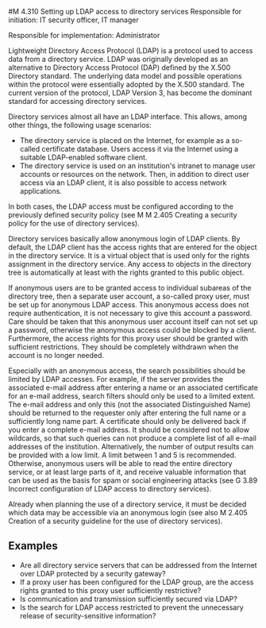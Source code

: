 #M 4.310 Setting up LDAP access to directory services
Responsible for initiation: IT security officer, IT manager

Responsible for implementation: Administrator

Lightweight Directory Access Protocol (LDAP) is a protocol used to access data from a directory service. LDAP was originally developed as an alternative to Directory Access Protocol (DAP) defined by the X.500 Directory standard. The underlying data model and possible operations within the protocol were essentially adopted by the X.500 standard. The current version of the protocol, LDAP Version 3, has become the dominant standard for accessing directory services.

Directory services almost all have an LDAP interface. This allows, among other things, the following usage scenarios:

* The directory service is placed on the Internet, for example as a so-called certificate database. Users access it via the Internet using a suitable LDAP-enabled software client.
* The directory service is used on an institution's intranet to manage user accounts or resources on the network. Then, in addition to direct user access via an LDAP client, it is also possible to access network applications.


In both cases, the LDAP access must be configured according to the previously defined security policy (see M M 2.405 Creating a security policy for the use of directory services).

Directory services basically allow anonymous login of LDAP clients. By default, the LDAP client has the access rights that are entered for the object in the directory service. It is a virtual object that is used only for the rights assignment in the directory service. Any access to objects in the directory tree is automatically at least with the rights granted to this public object.

If anonymous users are to be granted access to individual subareas of the directory tree, then a separate user account, a so-called proxy user, must be set up for anonymous LDAP access. This anonymous access does not require authentication, it is not necessary to give this account a password. Care should be taken that this anonymous user account itself can not set up a password, otherwise the anonymous access could be blocked by a client. Furthermore, the access rights for this proxy user should be granted with sufficient restrictions. They should be completely withdrawn when the account is no longer needed.

Especially with an anonymous access, the search possibilities should be limited by LDAP accesses. For example, if the server provides the associated e-mail address after entering a name or an associated certificate for an e-mail address, search filters should only be used to a limited extent. The e-mail address and only this (not the associated Distinguished Name) should be returned to the requester only after entering the full name or a sufficiently long name part. A certificate should only be delivered back if you enter a complete e-mail address. It should be considered not to allow wildcards, so that such queries can not produce a complete list of all e-mail addresses of the institution. Alternatively, the number of output results can be provided with a low limit. A limit between 1 and 5 is recommended. Otherwise, anonymous users will be able to read the entire directory service, or at least large parts of it, and receive valuable information that can be used as the basis for spam or social engineering attacks (see G 3.89 Incorrect configuration of LDAP access to directory services).

Already when planning the use of a directory service, it must be decided which data may be accessible via an anonymous login (see also M 2.405 Creation of a security guideline for the use of directory services).



## Examples 
* Are all directory service servers that can be addressed from the Internet over LDAP protected by a security gateway?
* If a proxy user has been configured for the LDAP group, are the access rights granted to this proxy user sufficiently restrictive?
* Is communication and transmission sufficiently secured via LDAP?
* Is the search for LDAP access restricted to prevent the unnecessary release of security-sensitive information?




